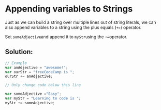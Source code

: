 # Appending variables to Strings

Just as we can build a string over multiple lines out of string literals, we can also append variables to a string using the plus equals \(`+=`\) operator.

Set `someAdjective`and append it to `myStr`using the `+=`operator.

## Solution:

```javascript
// Example
var anAdjective = "awesome!";
var ourStr = "freeCodeCamp is ";
ourStr += anAdjective;

// Only change code below this line

var someAdjective ="Easy";
var myStr = "Learning to code is ";
myStr += someAdjective;
```

